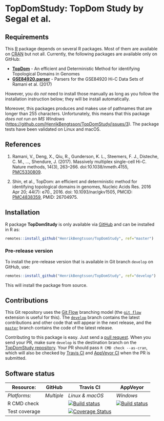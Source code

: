 # TopDomStudy: TopDom Study by Segal et al.


## Requirements

This [R] package depends on several R packages.  Most of them are available on [CRAN] but not all.  Currently, the following packages are available only on GitHub:

* **[TopDom]** - An efficient and Deterministic Method for identifying Topological Domains in Genomes
* **[GSE84920.parser]** - Parsers for the GSE84920 Hi-C Data Sets of Ramani et al. (2017)

However, you do _not_ need to install those manually as long as you follow the installation instruction below; they will be install automatically.

Moreover, this packages produces and makes use of pathnames that are longer than 255 characters.  Unfortunately, this means that this package _does not run on MS Windows_ (https://github.com/HenrikBengtsson/TopDomStudy/issues/3).  The package tests have been validated on Linux and macOS.


## References

1. Ramani, V., Deng, X., Qiu, R., Gunderson, K. L., Steemers, F. J., Disteche,
   C. M., ..., Shendure, J. (2017). Massively multiplex single-cell Hi-C.
   Nature methods, 14(3), 263–266.
   doi:10.1038/nmeth.4155,
   [PMC5330809](https://www.ncbi.nlm.nih.gov/pmc/articles/PMC5330809/).

2. Shin, et al., TopDom: an efficient and deterministic method for
   identifying topological domains in genomes,
   Nucleic Acids Res. 2016 Apr 20; 44(7): e70., 2016.
   doi: 10.1093/nar/gkv1505,
   PMCID: [PMC4838359](https://www.ncbi.nlm.nih.gov/pmc/articles/PMC4838359/),
   PMID: 26704975.


## Installation

R package **TopDomStudy** is only available via [GitHub](https://github.com/HenrikBengtsson/TopDomStudy) and can be installed in R as:
```r
remotes::install_github("HenrikBengtsson/TopDomStudy", ref="master")
```

### Pre-release version

To install the pre-release version that is available in Git branch `develop` on GitHub, use:
```r
remotes::install_github("HenrikBengtsson/TopDomStudy", ref="develop")
```
This will install the package from source.  



## Contributions

This Git repository uses the [Git Flow](http://nvie.com/posts/a-successful-git-branching-model/) branching model (the [`git flow`](https://github.com/petervanderdoes/gitflow-avh) extension is useful for this).  The [`develop`](https://github.com/HenrikBengtsson/TopDomStudy/tree/develop) branch contains the latest contributions and other code that will appear in the next release, and the [`master`](https://github.com/HenrikBengtsson/TopDomStudy) branch contains the code of the latest release.

Contributing to this package is easy.  Just send a [pull request](https://help.github.com/articles/using-pull-requests/).  When you send your PR, make sure `develop` is the destination branch on the [TopDomStudy repository](https://github.com/HenrikBengtsson/TopDomStudy).  Your PR should pass `R CMD check --as-cran`, which will also be checked by <a href="https://travis-ci.org/HenrikBengtsson/TopDomStudy">Travis CI</a> and <a href="https://ci.appveyor.com/project/HenrikBengtsson/TopDomStudy">AppVeyor CI</a> when the PR is submitted.


## Software status

| Resource:     | GitHub        | Travis CI       | AppVeyor         |
| ------------- | ------------------- | --------------- | ---------------- |
| _Platforms:_  | _Multiple_          | _Linux & macOS_ | _Windows_        |
| R CMD check   |  | <a href="https://travis-ci.org/HenrikBengtsson/TopDomStudy"><img src="https://travis-ci.org/HenrikBengtsson/TopDomStudy.svg" alt="Build status"></a>   | <a href="https://ci.appveyor.com/project/HenrikBengtsson/TopDomStudy"><img src="https://ci.appveyor.com/api/projects/status/github/HenrikBengtsson/TopDomStudy?svg=true" alt="Build status"></a> |
| Test coverage |                     | <a href="https://codecov.io/gh/HenrikBengtsson/TopDomStudy"><img src="https://codecov.io/gh/HenrikBengtsson/TopDomStudy/branch/develop/graph/badge.svg" alt="Coverage Status"/></a>     |                  |



[R]: https://www.r-project.org
[CRAN]: https://cran.r-project.org
[Bioconductor]: https://www.bioconductor.org
[TopDom]: https://github.com/HenrikBengtsson/TopDom
[GSE84920.parser]: https://github.com/HenrikBengtsson/GSE84920.parser
[progressr]: https://github.com/HenrikBengtsson/progressr

